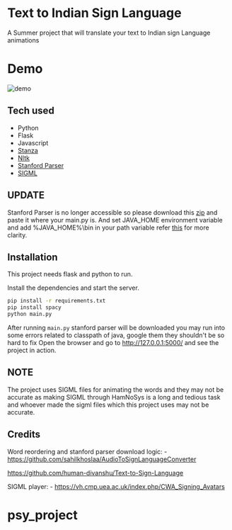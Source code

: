 # Text to Indian Sign Language

A Summer project that will translate your text to Indian sign Language animations

# Demo
![demo](demo.gif)

## Tech used

- Python
- Flask 
- Javascript
- [Stanza](https://stanfordnlp.github.io/stanza/)
- [Nltk](https://www.nltk.org/)
- [Stanford Parser](https://nlp.stanford.edu/software/lex-parser.shtml)
- [SIGML](https://vh.cmp.uea.ac.uk/index.php/SiGML)

## UPDATE
Stanford Parser is no longer accessible so please download this [zip](https://drive.google.com/file/d/1lEafb759ZbA33VNvwZOr0fznhtC4Kf4P/view)
and paste it where your main.py is.
And set JAVA_HOME environment variable and add %JAVA_HOME%\bin in your path variable 
refer [this](https://github.com/shoebham/text_to_isl/issues/11) for more clarity.


## Installation
This project needs flask and python to run.

Install the dependencies and start the server.

```sh
pip install -r requirements.txt
pip install spacy
python main.py
```


After running ```main.py``` stanford parser will be downloaded 
you may run into some errors related to classpath of java, google them they shouldn't be so hard to fix 
Open the browser and go to http://127.0.0.1:5000/  and see the project in action.

## NOTE
The project uses SIGML files for animating the words and they may not be accurate as making SIGML through HamNoSys is a long and tedious task and whoever made the sigml files which this project uses may not be accurate. 

## Credits
Word reordering and stanford parser download logic: -  https://github.com/sahilkhoslaa/AudioToSignLanguageConverter

https://github.com/human-divanshu/Text-to-Sign-Language

SIGML player: - https://vh.cmp.uea.ac.uk/index.php/CWA_Signing_Avatars
# psy_project
